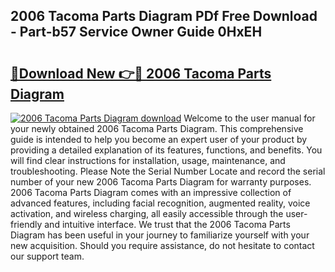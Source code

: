## 2006 Tacoma Parts Diagram PDf Free Download - Part-b57 Service Owner Guide 0HxEH

# <h2><a href="http://dfsk031.blite.top/?on=2006+Tacoma+Parts+Diagram">🔗Download New 👉🔴 2006 Tacoma Parts Diagram</a></h2>

[![2006 Tacoma Parts Diagram download](https://i.imgur.com/lujVjoI.png)](http://dfsk031.blite.top/?on=2006+Tacoma+Parts+Diagram)
Welcome to the user manual for your newly obtained 2006 Tacoma Parts Diagram. This comprehensive guide is intended to help you become an expert user of your product by providing a detailed explanation of its features, functions, and benefits. You will find clear instructions for installation, usage, maintenance, and troubleshooting. Please Note the Serial Number Locate and record the serial number of your new 2006 Tacoma Parts Diagram for warranty purposes. 2006 Tacoma Parts Diagram comes with an impressive collection of advanced features, including facial recognition, augmented reality, voice activation, and wireless charging, all easily accessible through the user-friendly and intuitive interface. We trust that the 2006 Tacoma Parts Diagram has been useful in your journey to familiarize yourself with your new acquisition. Should you require assistance, do not hesitate to contact our support team.
